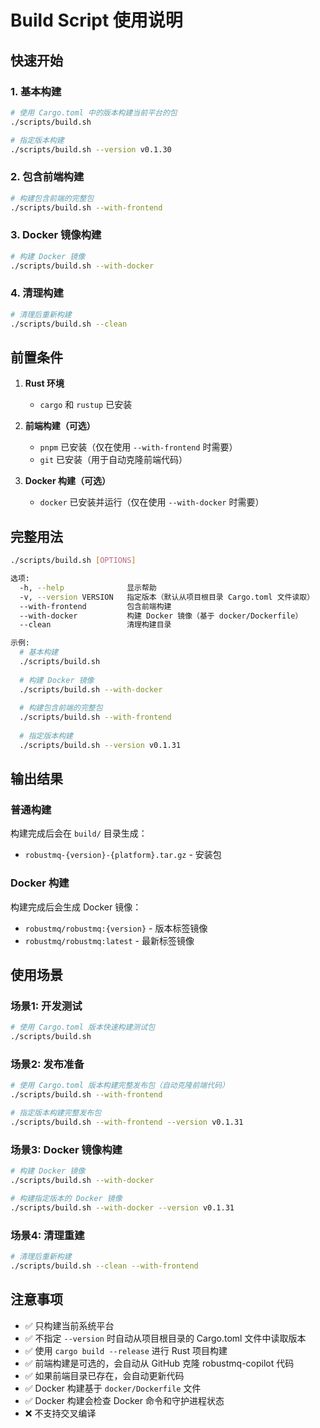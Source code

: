 # Build Script 使用说明

## 快速开始

### 1. 基本构建

```bash
# 使用 Cargo.toml 中的版本构建当前平台的包
./scripts/build.sh

# 指定版本构建
./scripts/build.sh --version v0.1.30
```

### 2. 包含前端构建

```bash
# 构建包含前端的完整包
./scripts/build.sh --with-frontend
```

### 3. Docker 镜像构建

```bash
# 构建 Docker 镜像
./scripts/build.sh --with-docker
```

### 4. 清理构建

```bash
# 清理后重新构建
./scripts/build.sh --clean
```

## 前置条件

1. **Rust 环境**
   - `cargo` 和 `rustup` 已安装

2. **前端构建（可选）**
   - `pnpm` 已安装（仅在使用 `--with-frontend` 时需要）
   - `git` 已安装（用于自动克隆前端代码）

3. **Docker 构建（可选）**
   - `docker` 已安装并运行（仅在使用 `--with-docker` 时需要）

## 完整用法

```bash
./scripts/build.sh [OPTIONS]

选项:
  -h, --help              显示帮助
  -v, --version VERSION   指定版本（默认从项目根目录 Cargo.toml 文件读取）
  --with-frontend         包含前端构建
  --with-docker           构建 Docker 镜像（基于 docker/Dockerfile）
  --clean                 清理构建目录

示例:
  # 基本构建
  ./scripts/build.sh
  
  # 构建 Docker 镜像
  ./scripts/build.sh --with-docker
  
  # 构建包含前端的完整包
  ./scripts/build.sh --with-frontend
  
  # 指定版本构建
  ./scripts/build.sh --version v0.1.31
```

## 输出结果

### 普通构建
构建完成后会在 `build/` 目录生成：
- `robustmq-{version}-{platform}.tar.gz` - 安装包

### Docker 构建
构建完成后会生成 Docker 镜像：
- `robustmq/robustmq:{version}` - 版本标签镜像
- `robustmq/robustmq:latest` - 最新标签镜像

## 使用场景

### 场景1: 开发测试
```bash
# 使用 Cargo.toml 版本快速构建测试包
./scripts/build.sh
```

### 场景2: 发布准备
```bash
# 使用 Cargo.toml 版本构建完整发布包（自动克隆前端代码）
./scripts/build.sh --with-frontend

# 指定版本构建完整发布包
./scripts/build.sh --with-frontend --version v0.1.31
```

### 场景3: Docker 镜像构建
```bash
# 构建 Docker 镜像
./scripts/build.sh --with-docker

# 构建指定版本的 Docker 镜像
./scripts/build.sh --with-docker --version v0.1.31
```

### 场景4: 清理重建
```bash
# 清理后重新构建
./scripts/build.sh --clean --with-frontend
```

## 注意事项

- ✅ 只构建当前系统平台
- ✅ 不指定 `--version` 时自动从项目根目录的 Cargo.toml 文件中读取版本
- ✅ 使用 `cargo build --release` 进行 Rust 项目构建
- ✅ 前端构建是可选的，会自动从 GitHub 克隆 robustmq-copilot 代码
- ✅ 如果前端目录已存在，会自动更新代码
- ✅ Docker 构建基于 `docker/Dockerfile` 文件
- ✅ Docker 构建会检查 Docker 命令和守护进程状态
- ❌ 不支持交叉编译
